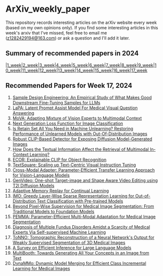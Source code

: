 # ArXiv_weekly_paper
This repository records interesting articles on the arXiv website every week (based on my own opinions only).
If you find some interesting articles in this week's arxiv that I've missed, feel free to email me (z1282429194@163.com) or ask a question and I'll add it later.

## Summary of recommended papers in 2024
<!-- | | | | |
|--------|--------|--------|--------| -->
|[1_week](https://github.com/Fatflower/ArXiv_weekly_paper/blob/main/2024/1_week.md)|[2_week](https://github.com/Fatflower/ArXiv_weekly_paper/blob/main/2024/2_week.md)|[3_week](https://github.com/Fatflower/ArXiv_weekly_paper/blob/main/2024/3_week.md)|[4_week](https://github.com/Fatflower/ArXiv_weekly_paper/blob/main/2024/4_week.md)|[5_week](https://github.com/Fatflower/ArXiv_weekly_paper/blob/main/2024/5_week.md)|[6_week](https://github.com/Fatflower/ArXiv_weekly_paper/blob/main/2024/6_week.md)|[7_week](https://github.com/Fatflower/ArXiv_weekly_paper/blob/main/2024/7_week.md)|[8_week](https://github.com/Fatflower/ArXiv_weekly_paper/blob/main/2024/8_week.md)|[9_week](https://github.com/Fatflower/ArXiv_weekly_paper/blob/main/2024/9_week.md)|[10_week](https://github.com/Fatflower/ArXiv_weekly_paper/blob/main/2024/10_week.md)|[11_week](https://github.com/Fatflower/ArXiv_weekly_paper/blob/main/2024/11_week.md)|[12_week](https://github.com/Fatflower/ArXiv_weekly_paper/blob/main/2024/12_week.md)|[13_week](https://github.com/Fatflower/ArXiv_weekly_paper/blob/main/2024/13_week.md)|[14_week](https://github.com/Fatflower/ArXiv_weekly_paper/blob/main/2024/14_week.md)|[15_week](https://github.com/Fatflower/ArXiv_weekly_paper/blob/main/2024/15_week.md)|[16_week](https://github.com/Fatflower/ArXiv_weekly_paper/blob/main/2024/16_week.md)|[17_week](https://github.com/Fatflower/ArXiv_weekly_paper/blob/main/2024/17_week.md)

<!-- | | | | | -->

## Recommended Papers for Week 17, 2024
1. [Sample Design Engineering: An Empirical Study of What Makes Good Downstream Fine-Tuning Samples for LLMs](https://arxiv.org/abs/2404.13033)
2. [LaPA: Latent Prompt Assist Model For Medical Visual Question Answering](https://arxiv.org/abs/2404.13039)
3. [MoVA: Adapting Mixture of Vision Experts to Multimodal Context](https://arxiv.org/abs/2404.13046)
4. [Next Generation Loss Function for Image Classification](https://arxiv.org/abs/2404.12948)
5. [Is Retain Set All You Need in Machine Unlearning? Restoring Performance of Unlearned Models with Out-Of-Distribution Images](https://arxiv.org/abs/2404.12922)
6. [Robust CLIP-Based Detector for Exposing Diffusion Model-Generated Images](https://arxiv.org/abs/2404.12908)
7. [How Does the Textual Information Affect the Retrieval of Multimodal In-Context Learning?](https://arxiv.org/abs/2404.12866)
8. [ECOR: Explainable CLIP for Object Recognition](https://arxiv.org/abs/2404.12839)
9. [TextSquare: Scaling up Text-Centric Visual Instruction Tuning](https://arxiv.org/abs/2404.12803)
10. [Cross-Modal Adapter: Parameter-Efficient Transfer Learning Approach for Vision-Language Models](https://arxiv.org/abs/2404.12588)
11. [GenVideo: One-shot Target-image and Shape Aware Video Editing using T2I Diffusion Models](https://arxiv.org/abs/2404.12541)
12. [Adaptive Memory Replay for Continual Learning](https://arxiv.org/abs/2404.12526)
13. [IMO: Greedy Layer-Wise Sparse Representation Learning for Out-of-Distribution Text Classification with Pre-trained Models](https://arxiv.org/abs/2404.13504)
14. [Beyond Pixel-Wise Supervision for Medical Image Segmentation: From Traditional Models to Foundation Models](https://arxiv.org/abs/2404.13239)
15. [PEMMA: Parameter-Efficient Multi-Modal Adaptation for Medical Image Segmentation](https://arxiv.org/abs/2404.13704)
16. [Diagnosis of Multiple Fundus Disorders Amidst a Scarcity of Medical Experts Via Self-supervised Machine Learning](https://arxiv.org/abs/2404.13388)
17. [ToNNO: Tomographic Reconstruction of a Neural Network's Output for Weakly Supervised Segmentation of 3D Medical Images](https://arxiv.org/abs/2404.13103)
18. [A Survey on Efficient Inference for Large Language Models](https://arxiv.org/abs/2404.14294)
19. [MultiBooth: Towards Generating All Your Concepts in an Image from Text](https://arxiv.org/abs/2404.14239)
20. [DynaMMo: Dynamic Model Merging for Efficient Class Incremental Learning for Medical Images](https://arxiv.org/abs/2404.14099)